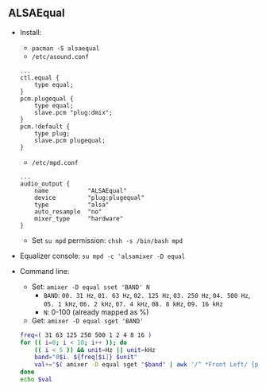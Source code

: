 ALSAEqual
---

- Install:
	- `pacman -S alsaequal`
	- `/etc/asound.conf`
	```
	...
	ctl.equal {
		type equal;
	}
	pcm.plugequal {
		type equal;
		slave.pcm "plug:dmix";
	}
	pcm.!default {
		type plug;
		slave.pcm plugequal;
	}
	```
	- `/etc/mpd.conf`
	```
	...
	audio_output {
		name           "ALSAEqual"
		device         "plug:plugequal"
		type           "alsa"
		auto_resample  "no"
		mixer_type     "hardware"
	}
	```
	- Set `su mpd` permission: `chsh -s /bin/bash mpd`

- Equalizer console: `su mpd -c 'alsamixer -D equal`
- Command line:
	- Set: `amixer -D equal sset 'BAND' N`
		- `BAND`: `00. 31 Hz`, `01. 63 Hz`, `02. 125 Hz`, `03. 250 Hz`, `04. 500 Hz`, `05. 1 kHz`, `06. 2 kHz`, `07. 4 kHz`, `08. 8 kHz`, `09. 16 kHz`
		- `N`: 0-100 (already mapped as %)
	- Get: `amixer -D equal sget 'BAND'`
	```sh
	freq=( 31 63 125 250 500 1 2 4 8 16 )
	for (( i=0; i < 10; i++ )); do
		(( i < 5 )) && unit=Hz || unit=kHz
		band="0$i. ${freq[$i]} $unit" 
		val+="$( amixer -D equal sget "$band" | awk '/^ *Front Left/ {print $4}' ) "
	done
	echo $val
	```
